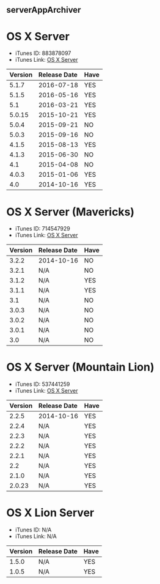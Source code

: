 ## serverAppArchiver


# OS X Server

* iTunes ID: 883878097
* iTunes Link: [OS X Server](https://itunes.apple.com/app/id883878097?mt=12)

| Version | Release Date | Have |
|:--------|:-------------|:-----|
| 5.1.7   | 2016-07-18   | YES  |
| 5.1.5   | 2016-05-16   | YES  |
| 5.1     | 2016-03-21   | YES  |
| 5.0.15  | 2015-10-21   | YES  |
| 5.0.4   | 2015-09-21   | NO   |
| 5.0.3   | 2015-09-16   | NO   |
| 4.1.5   | 2015-08-13   | YES  |
| 4.1.3   | 2015-06-30   | NO   |
| 4.1     | 2015-04-08   | NO   |
| 4.0.3   | 2015-01-06   | YES  |
| 4.0     | 2014-10-16   | YES  |


# OS X Server (Mavericks)

* iTunes ID: 714547929
* iTunes Link: [OS X Server](https://itunes.apple.com/app/id714547929?mt=12)

| Version | Release Date | Have |
|:--------|:-------------|:-----|
| 3.2.2   | 2014-10-16   | NO   |
| 3.2.1   | N/A          | NO   |
| 3.1.2   | N/A          | YES  |
| 3.1.1   | N/A          | YES  |
| 3.1     | N/A          | NO   |
| 3.0.3   | N/A          | NO   |
| 3.0.2   | N/A          | NO   |
| 3.0.1   | N/A          | NO   |
| 3.0     | N/A          | NO   |

# OS X Server (Mountain Lion)

* iTunes ID: 537441259
* iTunes Link: [OS X Server](https://itunes.apple.com/app/id537441259?mt=12)

| Version | Release Date | Have |
|:--------|:-------------|:-----|
| 2.2.5   | 2014-10-16   | YES  |
| 2.2.4   | N/A          | YES  |
| 2.2.3   | N/A          | YES  |
| 2.2.2   | N/A          | YES  |
| 2.2.1   | N/A          | YES  |
| 2.2     | N/A          | YES  |
| 2.1.0   | N/A          | YES  |
| 2.0.23  | N/A          | YES  |

# OS X Lion Server

 * iTunes ID: N/A
 * iTunes Link: N/A

| Version | Release Date | Have |
|:--------|:-------------|:-----|
| 1.5.0   | N/A          | YES  |
| 1.0.5   | N/A          | YES  |

